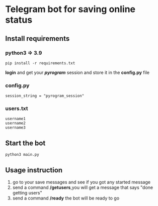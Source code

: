 # Telegram bot for saving online status

## Install requirements

### python3 => 3.9

```
pip install -r requirements.txt
```

**login** and get your _**pyrogram**_ session and store it in the **config.py** file

### **config.py**

```
session_string = "pyrogram_session"
```

### **users.txt**

```
username1
username2
username3
```

## Start the bot

```
python3 main.py
```

## Usage instruction

1. go to your save messages and see if you got any started message
2. send a command **/getusers**,you will get a message that says "done getting users"
3. send a command **/ready** the bot will be ready to go
